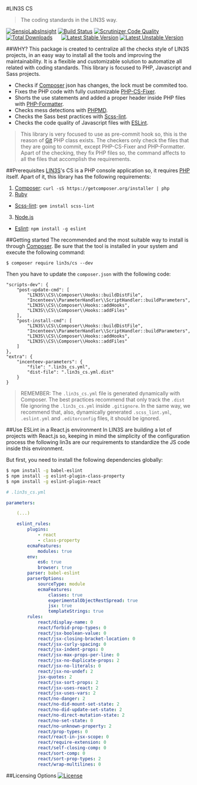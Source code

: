 #LIN3S CS
> The coding standards in the LIN3S way.

[![SensioLabsInsight](https://insight.sensiolabs.com/projects/854eee6e-101f-40ca-a3be-fb41b01abcc9/mini.png)](https://insight.sensiolabs.com/projects/854eee6e-101f-40ca-a3be-fb41b01abcc9)
[![Build Status](https://travis-ci.org/LIN3S/CS.svg?branch=master)](https://travis-ci.org/LIN3S/CS)
[![Scrutinizer Code Quality](https://scrutinizer-ci.com/g/LIN3S/CS/badges/quality-score.png?b=master)](https://scrutinizer-ci.com/g/LIN3S/CS/?branch=master)
[![Total Downloads](https://poser.pugx.org/lin3s/cs/downloads)](https://packagist.org/packages/lin3s/cs)
&nbsp;&nbsp;&nbsp;&nbsp;
[![Latest Stable Version](https://poser.pugx.org/lin3s/cs/v/stable.svg)](https://packagist.org/packages/lin3s/cs)
[![Latest Unstable Version](https://poser.pugx.org/lin3s/cs/v/unstable.svg)](https://packagist.org/packages/lin3s/cs)

##WHY?
This package is created to centralize all the checks style of LIN3S projects, in an easy way to install all the tools
and improving the maintainability. It is a flexible and customizable solution to automatize all related with coding
standards. This library is focused to PHP, Javascript and Sass projects.

* Checks if [Composer][3] json has changes, the lock must be commited too.
* Fixes the PHP code with fully customizable [PHP-CS-Fixer][8].
* Shorts the use statements and added a proper header inside PHP files with [PHP-Formatter][9].
* Checks mess detections with [PHPMD][10].
* Checks the Sass best practices with [Scss-lint][5].
* Checks the code quality of Javascript files with [ESLint][7].

> This library is very focused to use as pre-commit hook so, this is the reason of [Git][11] PHP class exists. The
checkers only check the files that they are going to commit, except PHP-CS-Fixer and PHP-Formatter. Apart of the
checking, they fix PHP files so, the command affects to all the files that accomplish the requirements.


##Prerequisites
[LIN3S][1]'s CS is a PHP console application so, it requires [PHP][2] itself. Apart of it, this library has the
following requirements:

1. [Composer][3]: `curl -sS https://getcomposer.org/installer | php`
2. [Ruby][4]
  * [Scss-lint][5]: `gem install scss-lint`
3. [Node.js][6]
  * [Eslint][7]: `npm install -g eslint`


##Getting started
The recommended and the most suitable way to install is through [Composer][3]. Be sure that the tool is installed in
your system and execute the following command:
```
$ composer require lin3s/cs --dev
```
Then you have to update the `composer.json` with the following code:
```
"scripts-dev": {
    "post-update-cmd": [
        "LIN3S\\CS\\Composer\\Hooks::buildDistFile",
        "Incenteev\\ParameterHandler\\ScriptHandler::buildParameters",
        "LIN3S\\CS\\Composer\\Hooks::addHooks",
        "LIN3S\\CS\\Composer\\Hooks::addFiles"
    ],
    "post-install-cmd": [
        "LIN3S\\CS\\Composer\\Hooks::buildDistFile",
        "Incenteev\\ParameterHandler\\ScriptHandler::buildParameters",
        "LIN3S\\CS\\Composer\\Hooks::addHooks",
        "LIN3S\\CS\\Composer\\Hooks::addFiles"
    ]
},
"extra": {
    "incenteev-parameters": {
        "file": ".lin3s_cs.yml",
        "dist-file": ".lin3s_cs.yml.dist"
    }
}
```

> REMEMBER: The `.lin3s_cs.yml` file is generated dynamically with Composer. The best practices recommend that only
track the `.dist` file ignoring the `.lin3s_cs.yml` inside `.gitignore`. In the same way, we recommend that, also,
dynamically generated `.scss_lint.yml`, `.eslint.yml` and `.editorconfig` files, it should be ignored.

##Use ESLint in a React.js environment
In LIN3S are building a lot of projects with React.js so, keeping in mind the simplicity of the configuration process
the following lin3s are our requirements to standardize the JS code inside this environment.

But first, you need to install the following dependencies globally:
```bash
$ npm install -g babel-eslint
$ npm install -g eslint-plugin-class-property
$ npm install -g eslint-plugin-react
```

```yml
# .lin3s_cs.yml

parameters:

    (...)

    eslint_rules:
        plugins:
            - react
            - class-property
        ecmaFeatures:
            modules: true
        env:
            es6: true
            browser: true
        parser: babel-eslint
        parserOptions:
            sourceType: module
            ecmaFeatures:
                classes: true
                experimentalObjectRestSpread: true
                jsx: true
                templateStrings: true
        rules:
            react/display-name: 0
            react/forbid-prop-types: 0
            react/jsx-boolean-value: 0
            react/jsx-closing-bracket-location: 0
            react/jsx-curly-spacing: 0
            react/jsx-indent-props: 0
            react/jsx-max-props-per-line: 0
            react/jsx-no-duplicate-props: 2
            react/jsx-no-literals: 0
            react/jsx-no-undef: 2
            jsx-quotes: 2
            react/jsx-sort-props: 2
            react/jsx-uses-react: 2
            react/jsx-uses-vars: 2
            react/no-danger: 2
            react/no-did-mount-set-state: 2
            react/no-did-update-set-state: 2
            react/no-direct-mutation-state: 2
            react/no-set-state: 0
            react/no-unknown-property: 2
            react/prop-types: 0
            react/react-in-jsx-scope: 0
            react/require-extension: 0
            react/self-closing-comp: 0
            react/sort-comp: 0
            react/sort-prop-types: 2
            react/wrap-multilines: 0
```

##Licensing Options
[![License](https://poser.pugx.org/lin3s/cs/license.svg)](https://github.com/LIN3S/CS/blob/master/LICENSE)

[1]: http://lin3s.com
[2]: http://php.net/
[3]: https://getcomposer.org/
[4]: https://www.ruby-lang.org/en/downloads/
[5]: https://github.com/brigade/scss-lint
[6]: https://nodejs.org/download/
[7]: http://eslint.org/
[8]: http://cs.sensiolabs.org/
[9]: https://github.com/mmoreram/php-formatter
[10]: http://phpmd.org/
[11]: https://github.com/LIN3S/CS/blob/master/src/Git/Git.php
